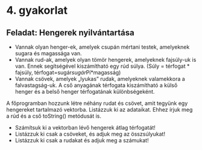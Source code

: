 
# 4. gyakorlat
## Feladat: Hengerek nyilvántartása
- Vannak olyan henger-ek, amelyek csupán mértani testek, amelyeknek sugara és magassága van.
- Vannak rud-ak, amelyek olyan tömör hengerek, amelyeknek fajsúly-uk is van. Ennek segítségével kiszámítható egy rúd súlya. (Súly = térfogat * fajsúly, térfogat=sugár*sugár*Pí*magasság)
- Vannak csövek, amelyek „lyukas” rudak, amelyeknek valamekkora a falvastagság-uk. A cső anyagának térfogata kiszámítható a külső henger és a belső henger térfogatának különbségeként.

A főprogramban hozzunk létre néhány rudat és csövet, amit tegyünk egy hengereket tartalmazó vektorba. Listázzuk ki az adataikat. Ehhez írjuk meg a rúd és a cső toString() metódusát is.
- Számítsuk ki a vektorban lévő hengerek átlag térfogatát!
- Listázzuk ki csak a csöveket, és adjuk meg az összsúlyukat!
- Listázzuk ki csak a rudakat és adjuk meg a számukat!
